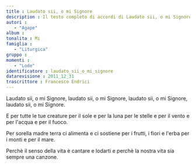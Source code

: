 ```yaml
--- 
title : Laudato sii, o mi Signore
description : Il testo completo di accordi di Laudato sii, o mi Signore. Inseriscila nel tuo canzoniere!
autori : 
   - "Agape"
album : 
tonalita : Mi
famiglia : 
   - "Liturgica"
gruppo : 
momenti : 
   - "Lode"
identificatore : laudato_sii_o_mi_signore
datarevisione : 2011_12_31
trascrittore : Francesco Endrici
--- 
```




Laudato sii, o mi Signore,
laudato sii, o mi Signore,
laudato sii, o mi Signore,
laudato sii, o mi Signore.


E per tutte le tue creature
per il sole e per la luna
per le stelle e per il vento
e per l'acqua e per il fuoco.


Per sorella madre terra
ci alimenta e ci sostiene
per i frutti, i fiori e l'erba
per i monti e per il mare.


Perchè il senso della vita
è cantare e lodarti
e perchè la nostra vita
sia sempre una canzone.


